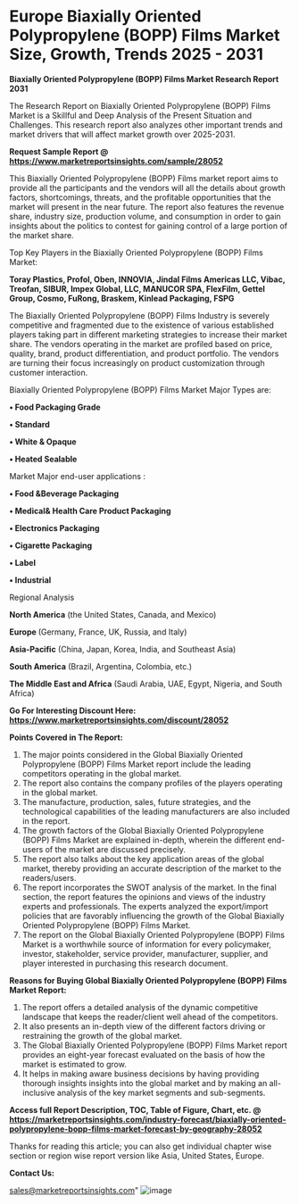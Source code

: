 # Europe Biaxially Oriented Polypropylene (BOPP) Films Market Size, Growth, Trends 2025 - 2031

<strong>Biaxially Oriented Polypropylene (BOPP) Films Market Research Report 2031</strong>

The Research Report on Biaxially Oriented Polypropylene (BOPP) Films Market is a Skillful and Deep Analysis of the Present Situation and Challenges. This research report also analyzes other important trends and market drivers that will affect market growth over 2025-2031.

<strong>Request Sample Report @ <a href=https://www.marketreportsinsights.com/sample/28052>https://www.marketreportsinsights.com/sample/28052</a></strong>

This Biaxially Oriented Polypropylene (BOPP) Films market report aims to provide all the participants and the vendors will all the details about growth factors, shortcomings, threats, and the profitable opportunities that the market will present in the near future. The report also features the revenue share, industry size, production volume, and consumption in order to gain insights about the politics to contest for gaining control of a large portion of the market share.

Top Key Players in the Biaxially Oriented Polypropylene (BOPP) Films Market:

<strong>Toray Plastics, Profol, Oben, INNOVIA, Jindal Films Americas LLC, Vibac, Treofan, SIBUR, Impex Global, LLC, MANUCOR SPA, FlexFilm, Gettel Group, Cosmo, FuRong, Braskem, Kinlead Packaging, FSPG</strong>

The Biaxially Oriented Polypropylene (BOPP) Films Industry is severely competitive and fragmented due to the existence of various established players taking part in different marketing strategies to increase their market share. The vendors operating in the market are profiled based on price, quality, brand, product differentiation, and product portfolio. The vendors are turning their focus increasingly on product customization through customer interaction.

Biaxially Oriented Polypropylene (BOPP) Films Market Major Types are:

<strong>• Food Packaging Grade

• Standard

• White & Opaque

• Heated Sealable</strong>

Market Major end-user applications :

<strong>• Food &Beverage Packaging

• Medical& Health Care Product Packaging

• Electronics Packaging

• Cigarette Packaging

• Label

• Industrial</strong>

Regional Analysis

</u><strong><b>North America</b></strong> (the United States, Canada, and Mexico)

<strong><b>Europe </b></strong>(Germany, France, UK, Russia, and Italy)

<strong><b>Asia-Pacific</b></strong> (China, Japan, Korea, India, and Southeast Asia)

<strong><b>South America</b></strong> (Brazil, Argentina, Colombia, etc.)

<strong><b>The Middle East and Africa</b></strong> (Saudi Arabia, UAE, Egypt, Nigeria, and South Africa)

<strong>Go For Interesting Discount Here: <a href=https://www.marketreportsinsights.com/discount/28052>https://www.marketreportsinsights.com/discount/28052</a></strong>

<strong>Points Covered in The Report:</strong>
<ol>
  <li>The major points considered in the Global Biaxially Oriented Polypropylene (BOPP) Films Market report include the leading competitors operating in the global market.</li>
  <li>The report also contains the company profiles of the players operating in the global market.</li>
  <li>The manufacture, production, sales, future strategies, and the technological capabilities of the leading manufacturers are also included in the report.</li>
  <li>The growth factors of the Global Biaxially Oriented Polypropylene (BOPP) Films Market are explained in-depth, wherein the different end-users of the market are discussed precisely.</li>
  <li>The report also talks about the key application areas of the global market, thereby providing an accurate description of the market to the readers/users.</li>
  <li>The report incorporates the SWOT analysis of the market. In the final section, the report features the opinions and views of the industry experts and professionals. The experts analyzed the export/import policies that are favorably influencing the growth of the Global Biaxially Oriented Polypropylene (BOPP) Films Market.</li>
  <li>The report on the Global Biaxially Oriented Polypropylene (BOPP) Films Market is a worthwhile source of information for every policymaker, investor, stakeholder, service provider, manufacturer, supplier, and player interested in purchasing this research document.</li>
</ol>
<strong>Reasons for Buying Global Biaxially Oriented Polypropylene (BOPP) Films Market Report:</strong>

<ol>
  <li>The report offers a detailed analysis of the dynamic competitive landscape that keeps the reader/client well ahead of the competitors.</li>
  <li>It also presents an in-depth view of the different factors driving or restraining the growth of the global market.</li>
  <li>The Global Biaxially Oriented Polypropylene (BOPP) Films Market report provides an eight-year forecast evaluated on the basis of how the market is estimated to grow.</li>
  <li>It helps in making aware business decisions by having providing thorough insights insights into the global market and by making an all-inclusive analysis of the key market segments and sub-segments.</li>
</ol>
<strong>Access full Report Description, TOC, Table of Figure, Chart, etc. @ <a href=https://marketreportsinsights.com/industry-forecast/biaxially-oriented-polypropylene-bopp-films-market-forecast-by-geography-28052>https://marketreportsinsights.com/industry-forecast/biaxially-oriented-polypropylene-bopp-films-market-forecast-by-geography-28052</a></strong>


Thanks for reading this article; you can also get individual chapter wise section or region wise report version like Asia, United States, Europe.

<strong>Contact Us:</strong>

sales@marketreportsinsights.com"
![image](https://github.com/user-attachments/assets/9be0d79a-30f2-430b-8d78-2a5353ef1fc0)
